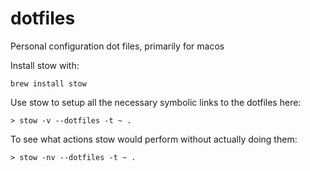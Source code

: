 # dotfiles
Personal configuration dot files, primarily for macos

Install stow with:

`brew install stow`

Use stow to setup all the necessary symbolic links to the dotfiles here:

`> stow -v --dotfiles -t ~ .`

To see what actions stow would perform without actually doing them:

`> stow -nv --dotfiles -t ~ .`
